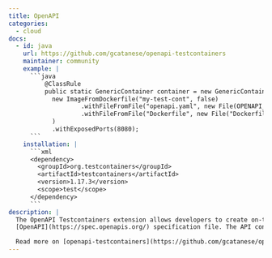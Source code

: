```yaml
---
title: OpenAPI
categories:
  - cloud
docs:
  - id: java
    url: https://github.com/gcatanese/openapi-testcontainers
    maintainer: community
    example: |
      ```java
          @ClassRule
          public static GenericContainer container = new GenericContainer(
            new ImageFromDockerfile("my-test-cont", false)
                    .withFileFromFile("openapi.yaml", new File(OPENAPI_FILE))
                    .withFileFromFile("Dockerfile", new File("Dockerfile"))
            )
            .withExposedPorts(8080);      
      ```
    installation: |
      ```xml
      <dependency>
        <groupId>org.testcontainers</groupId>
        <artifactId>testcontainers</artifactId>
        <version>1.17.3</version>
        <scope>test</scope>
      </dependency>
      ```
description: |
  The OpenAPI Testcontainers extension allows developers to create on-the-fly a lightweight Test Container from an
  [OpenAPI](https://spec.openapis.org/) specification file. The API container is loaded when the Junit tests start and can be used to mock the different endpoints and payloads.

  Read more on [openapi-testcontainers](https://github.com/gcatanese/openapi-testcontainers) and checkout the [demo](https://github.com/gcatanese/openapi-testcontainers-demo).
---
```

